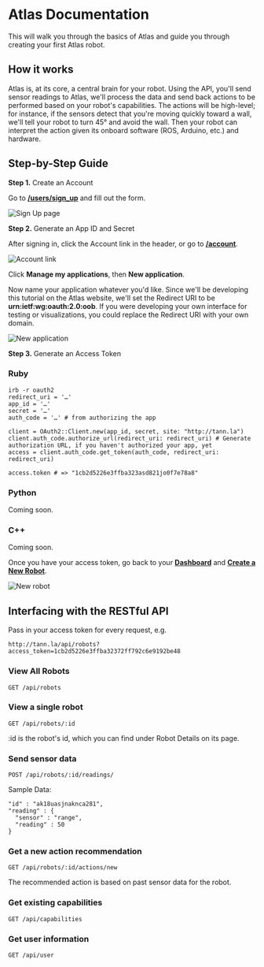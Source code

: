 Atlas Documentation
==========

This will walk you through the basics of Atlas and guide you through creating your first Atlas robot.

## How it works

Atlas is, at its core, a central brain for your robot. Using the API, you'll send sensor readings to Atlas, we'll process the data and send back actions to be performed based on your robot's capabilities. The actions will be high-level; for instance, if the sensors detect that you're moving quickly toward a wall, we'll tell your robot to turn 45° and avoid the wall. Then your robot can interpret the action given its onboard software (ROS, Arduino, etc.) and hardware.

## Step-by-Step Guide

**Step 1.** Create an Account

Go to [**/users/sign_up**](http://tann.la/users/sign_up) and fill out the form.

![Sign Up page](http://i45.tinypic.com/2ltitrr.jpg)

**Step 2.** Generate an App ID and Secret

After signing in, click the Account link in the header, or go to [**/account**](http://tann.la/account).

![Account link](http://i47.tinypic.com/azb0cm.jpg)

Click **Manage my applications**, then **New application**.

Now name your application whatever you'd like. Since we'll be developing this tutorial on the Atlas website, we'll set the Redirect URI to be **urn:ietf:wg:oauth:2.0:oob**. If you were developing your own interface for testing or visualizations, you could replace the Redirect URI with your own domain.

![New application](http://i47.tinypic.com/34ybs5g.jpg)

**Step 3.** Generate an Access Token

### Ruby

    irb -r oauth2
    redirect_uri = '…'
    app_id = '…'
    secret = '…'
    auth_code = '…' # from authorizing the app
    
    client = OAuth2::Client.new(app_id, secret, site: "http://tann.la")
    client.auth_code.authorize_url(redirect_uri: redirect_uri) # Generate authorization URL, if you haven't authorized your app, yet
    access = client.auth_code.get_token(auth_code, redirect_uri: redirect_uri)
    
    access.token # => "1cb2d5226e3ffba323asd821jo0f7e78a8"

### Python

Coming soon.

### C++

Coming soon.

Once you have your access token, go back to your [**Dashboard**](http://tann.la/dashboard) and [**Create a New Robot**](http://tann.la/robots/new).

![New robot](http://i50.tinypic.com/2z8ng52.jpg)

## Interfacing with the RESTful API

Pass in your access token for every request, e.g.

    http://tann.la/api/robots?access_token=1cb2d5226e3ffba32372ff792c6e9192be48

### View All Robots

    GET /api/robots

### View a single robot

    GET /api/robots/:id

:id is the robot's id, which you can find under Robot Details on its page.

### Send sensor data

    POST /api/robots/:id/readings/

Sample Data:

    "id" : "ak18uasjnaknca281",
    "reading" : {
      "sensor" : "range",
      "reading" : 50
    }

### Get a new action recommendation

    GET /api/robots/:id/actions/new

The recommended action is based on past sensor data for the robot.

### Get existing capabilities

    GET /api/capabilities

### Get user information

    GET /api/user
